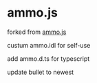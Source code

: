 ammo.js
=======

forked from [ammo.js](https://github.com/kripken/ammo.js)

custum ammo.idl for self-use

add ammo.d.ts for typescript

update bullet to newest
